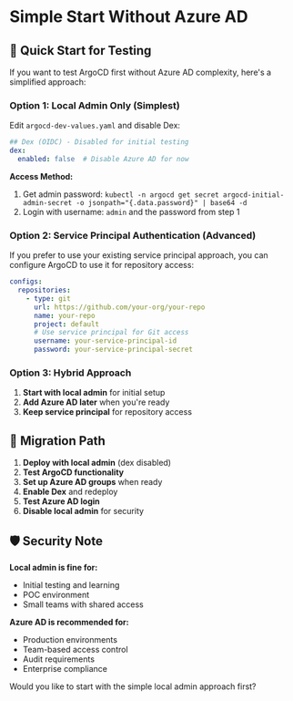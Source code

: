 # Simple Start Without Azure AD

## 🚀 Quick Start for Testing

If you want to test ArgoCD first without Azure AD complexity, here's a simplified approach:

### Option 1: Local Admin Only (Simplest)

Edit `argocd-dev-values.yaml` and disable Dex:

```yaml
## Dex (OIDC) - Disabled for initial testing
dex:
  enabled: false  # Disable Azure AD for now
```

**Access Method:**
1. Get admin password: `kubectl -n argocd get secret argocd-initial-admin-secret -o jsonpath="{.data.password}" | base64 -d`
2. Login with username: `admin` and the password from step 1

### Option 2: Service Principal Authentication (Advanced)

If you prefer to use your existing service principal approach, you can configure ArgoCD to use it for repository access:

```yaml
configs:
  repositories:
    - type: git
      url: https://github.com/your-org/your-repo
      name: your-repo
      project: default
      # Use service principal for Git access
      username: your-service-principal-id
      password: your-service-principal-secret
```

### Option 3: Hybrid Approach

1. **Start with local admin** for initial setup
2. **Add Azure AD later** when you're ready
3. **Keep service principal** for repository access

## 🔄 Migration Path

1. **Deploy with local admin** (dex disabled)
2. **Test ArgoCD functionality** 
3. **Set up Azure AD groups** when ready
4. **Enable Dex** and redeploy
5. **Test Azure AD login**
6. **Disable local admin** for security

## 🛡️ Security Note

**Local admin is fine for:**
- Initial testing and learning
- POC environment
- Small teams with shared access

**Azure AD is recommended for:**
- Production environments
- Team-based access control
- Audit requirements
- Enterprise compliance

Would you like to start with the simple local admin approach first?

